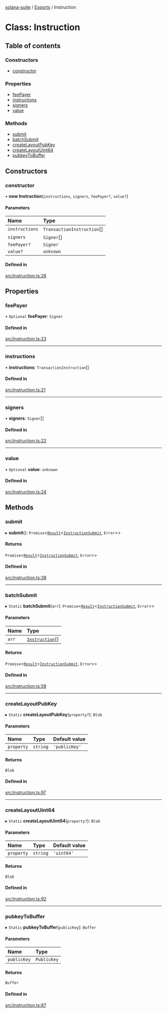 [solana-suite](../README.md) / [Exports](../modules.md) / Instruction

# Class: Instruction

## Table of contents

### Constructors

- [constructor](Instruction.md#constructor)

### Properties

- [feePayer](Instruction.md#feepayer)
- [instructions](Instruction.md#instructions)
- [signers](Instruction.md#signers)
- [value](Instruction.md#value)

### Methods

- [submit](Instruction.md#submit)
- [batchSubmit](Instruction.md#batchsubmit)
- [createLayoutPubKey](Instruction.md#createlayoutpubkey)
- [createLayoutUint64](Instruction.md#createlayoutuint64)
- [pubkeyToBuffer](Instruction.md#pubkeytobuffer)

## Constructors

### constructor

• **new Instruction**(`instructions`, `signers`, `feePayer?`, `value?`)

#### Parameters

| Name | Type |
| :------ | :------ |
| `instructions` | `TransactionInstruction`[] |
| `signers` | `Signer`[] |
| `feePayer?` | `Signer` |
| `value?` | `unknown` |

#### Defined in

[src/instruction.ts:26](https://github.com/fukaoi/solana-suite/blob/d1cae4f/src/instruction.ts#L26)

## Properties

### feePayer

• `Optional` **feePayer**: `Signer`

#### Defined in

[src/instruction.ts:23](https://github.com/fukaoi/solana-suite/blob/d1cae4f/src/instruction.ts#L23)

___

### instructions

• **instructions**: `TransactionInstruction`[]

#### Defined in

[src/instruction.ts:21](https://github.com/fukaoi/solana-suite/blob/d1cae4f/src/instruction.ts#L21)

___

### signers

• **signers**: `Signer`[]

#### Defined in

[src/instruction.ts:22](https://github.com/fukaoi/solana-suite/blob/d1cae4f/src/instruction.ts#L22)

___

### value

• `Optional` **value**: `unknown`

#### Defined in

[src/instruction.ts:24](https://github.com/fukaoi/solana-suite/blob/d1cae4f/src/instruction.ts#L24)

## Methods

### submit

▸ **submit**(): `Promise`<[`Result`](../modules.md#result)<[`InstructionSubmit`](../interfaces/InstructionSubmit.md), `Error`\>\>

#### Returns

`Promise`<[`Result`](../modules.md#result)<[`InstructionSubmit`](../interfaces/InstructionSubmit.md), `Error`\>\>

#### Defined in

[src/instruction.ts:38](https://github.com/fukaoi/solana-suite/blob/d1cae4f/src/instruction.ts#L38)

___

### batchSubmit

▸ `Static` **batchSubmit**(`arr`): `Promise`<[`Result`](../modules.md#result)<[`InstructionSubmit`](../interfaces/InstructionSubmit.md), `Error`\>\>

#### Parameters

| Name | Type |
| :------ | :------ |
| `arr` | [`Instruction`](Instruction.md)[] |

#### Returns

`Promise`<[`Result`](../modules.md#result)<[`InstructionSubmit`](../interfaces/InstructionSubmit.md), `Error`\>\>

#### Defined in

[src/instruction.ts:58](https://github.com/fukaoi/solana-suite/blob/d1cae4f/src/instruction.ts#L58)

___

### createLayoutPubKey

▸ `Static` **createLayoutPubKey**(`property?`): `Blob`

#### Parameters

| Name | Type | Default value |
| :------ | :------ | :------ |
| `property` | `string` | `'publicKey'` |

#### Returns

`Blob`

#### Defined in

[src/instruction.ts:97](https://github.com/fukaoi/solana-suite/blob/d1cae4f/src/instruction.ts#L97)

___

### createLayoutUint64

▸ `Static` **createLayoutUint64**(`property?`): `Blob`

#### Parameters

| Name | Type | Default value |
| :------ | :------ | :------ |
| `property` | `string` | `'uint64'` |

#### Returns

`Blob`

#### Defined in

[src/instruction.ts:92](https://github.com/fukaoi/solana-suite/blob/d1cae4f/src/instruction.ts#L92)

___

### pubkeyToBuffer

▸ `Static` **pubkeyToBuffer**(`publicKey`): `Buffer`

#### Parameters

| Name | Type |
| :------ | :------ |
| `publicKey` | `PublicKey` |

#### Returns

`Buffer`

#### Defined in

[src/instruction.ts:87](https://github.com/fukaoi/solana-suite/blob/d1cae4f/src/instruction.ts#L87)
